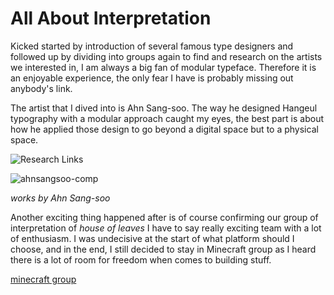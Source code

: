 # All About Interpretation

Kicked started by introduction of several famous type designers and followed up by dividing into groups again to find and research on the artists we interested in, I am always a big fan of modular typeface. Therefore it is an enjoyable experience, the only fear I have is probably missing out anybody's link.

The artist that I dived into is Ahn Sang-soo. The way he designed Hangeul typography with a modular approach caught my eyes, the best part is about how he applied those design to go beyond a digital space but to a physical space.

![Research Links](https://user-images.githubusercontent.com/68985229/92473029-8f472800-f21d-11ea-864b-62e73a8ce084.JPG)

![ahnsangsoo-comp](https://user-images.githubusercontent.com/68985229/92473563-23b18a80-f21e-11ea-974e-0462a6178cad.jpg)

*works by Ahn Sang-soo*

Another exciting thing happened after is of course confirming our group of interpretation of *house of leaves* I have to say really exciting team with a lot of enthusiasm. I was undecisive at the start of what platform should I choose, and in the end, I still decided to stay in Minecraft group as I heard there is a lot of room for freedom when comes to building stuff.

[minecraft group](https://docs.google.com/presentation/d/1c1KexKLj99n7Z-FLky9NW8Zqkgk1uo2tdibFXJoCwYc/edit#slide=id.g86a01e6fdc_0_0)
